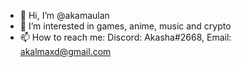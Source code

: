 - 👋 Hi, I’m @akamaulan
- 👀 I’m interested in games, anime, music and crypto
- 📫 How to reach me: Discord: Akasha#2668, Email: akalmaxd@gmail.com

<!---
akamaulan/akamaulan is a ✨ special ✨ repository because its `README.md` (this file) appears on your GitHub profile.
You can click the Preview link to take a look at your changes.
--->
